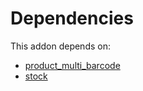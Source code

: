 # Dependencies

This addon depends on:

- [product_multi_barcode](https://github.com/bringout/oca-warehouse)
- [stock](https://github.com/bringout/oca-ocb-warehouse/tree/3e067eb100be2ddf743af8f74cbee58df4eb6bb0/odoo-bringout-oca-ocb-stock)
